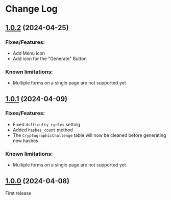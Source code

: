 # Change Log


## [1.0.2](https://github.com/minimalic/silverstripe-cryptoprotect/releases/tag/1.0.2) (2024-04-25)

### Fixes/Features:
* Add Menu icon
* Add icon for the "Generate" Button

### Known limitations:
* Multiple forms on a single page are not supported yet


## [1.0.1](https://github.com/minimalic/silverstripe-cryptoprotect/releases/tag/1.0.1) (2024-04-09)

### Fixes/Features:
* Fixed `difficulty_cycles` setting
* Added `hashes_count` method
* The `CryptographicChallenge` table will now be cleaned before generating new hashes

### Known limitations:
* Multiple forms on a single page are not supported yet


## [1.0.0](https://github.com/minimalic/silverstripe-cryptoprotect/releases/tag/1.0.0) (2024-04-08)

First release
